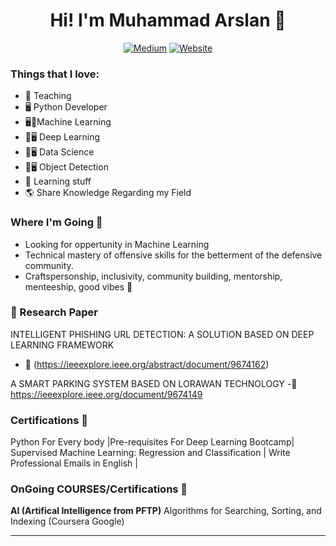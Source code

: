 <div align=center> 
  <h1> Hi! I'm Muhammad Arslan 👋 </h1> 

[![Medium](https://img.shields.io/badge/PMAT-Google-Scholar%20Profile!-purple?style=for-the-badge)](https://scholar.google.com/citations?user=Md2S0oQAAAAJ&hl=en&authuser=1)
[![Website](https://img.shields.io/website?label=LinkedIn.Profile&style=for-the-badge&url=https%3A%2F%2Fhuskyhacks.dev)](https://www.linkedin.com/in/marslanquerishi/)
<!-- [![Badges](https://img.shields.io/website?label=My.Security.Badges&style=for-the-badge&url=https%3A%2F%2FMy.Security.Badges)](https://www.credly.com/users/muhammad-irfan.7ab275d2/badges) -->
</div>


### Things that I love:
- 📕 Teaching
- 🖥️ Python Developer
- 🖥📕Machine Learning
- 📕🖥️ Deep Learning
- 📕🖥️ Data Science
- 📕🖥️ Object Detection
- 📒 Learning stuff
- 🌎 Share Knowledge Regarding my Field

### Where I'm Going 🧭
- Looking for oppertunity in Machine Learning
- Technical mastery of offensive skills for the betterment of the defensive community.
- Craftspersonship, inclusivity, community building, mentorship, menteeship, good vibes 🎵

### 📕 Research Paper
INTELLIGENT PHISHING URL DETECTION: A SOLUTION BASED ON 
DEEP LEARNING FRAMEWORK
- 📡 (https://ieeexplore.ieee.org/abstract/document/9674162)

A SMART PARKING SYSTEM BASED ON LORAWAN TECHNOLOGY 
-📡 https://ieeexplore.ieee.org/document/9674149



### Certifications 📜
Python For Every body |Pre-requisites For Deep Learning Bootcamp| Supervised Machine Learning: Regression and
Classification | Write Professional Emails in English | 


### OnGoing COURSES/Certifications 🎤
**AI (Artifical Intelligence from PFTP)**
Algorithms for Searching, Sorting, and Indexing (Coursera Google)

---
